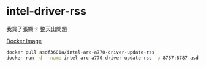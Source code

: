 # intel-driver-rss

我買了張顯卡 整天出問題 

[Docker Image](https://hub.docker.com/r/asdf3601a/intel-arc-a770-driver-update-rss)

```bash
docker pull asdf3601a/intel-arc-a770-driver-update-rss
docker run -d --name intel-arc-a770-driver-update-rss -p 8787:8787 asdf3601a/intel-arc-a770-driver-update-rss
```